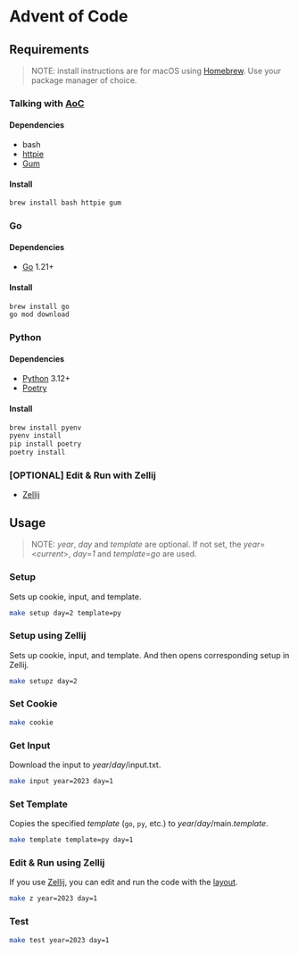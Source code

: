 # Advent of Code

## Requirements

> NOTE: install instructions are for macOS using [Homebrew](https://brew.sh). Use your package manager of choice.

### Talking with [AoC](https://adventofcode.com)

#### Dependencies
- bash
- [httpie](https://github.com/httpie/cli)
- [Gum](https://github.com/charmbracelet/gum)

#### Install

```sh
brew install bash httpie gum
```

### Go

#### Dependencies

- [Go](https://golang.org) 1.21+

#### Install 

```sh
brew install go
go mod download
```

### Python

#### Dependencies

- [Python](https://www.python.org) 3.12+
- [Poetry](https://python-poetry.org)

#### Install

```sh
brew install pyenv
pyenv install
pip install poetry
poetry install
```

### [OPTIONAL] Edit & Run with Zellij

- [Zellij](https://github.com/zellij-org/zellij)

## Usage

> NOTE: *year*, *day* and *template* are optional. If not set, the *year*=<*current*>, *day*=*1* and *template*=*go* are used.

### Setup

Sets up cookie, input, and template.

```sh
make setup day=2 template=py
```

### Setup using Zellij

Sets up cookie, input, and template. And then opens corresponding setup in Zellij.

```sh
make setupz day=2
```

### Set Cookie

```sh
make cookie
```

### Get Input

Download the input to *year*/*day*/input.txt.

```sh
make input year=2023 day=1
```

### Set Template

Copies the specified *template* (`go`, `py`, etc.) to *year*/*day*/main.*template*.

```sh
make template template=py day=1
```

### Edit & Run using Zellij

If you use [Zellij](https://github.com/zellij-org/zellij), you can edit and run the code with the [layout](.zellij/layout.kdl).

```sh
make z year=2023 day=1
```

### Test

```sh
make test year=2023 day=1
```
